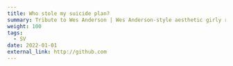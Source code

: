 ```yaml
---
title: Who stole my suicide plan?
summary: Tribute to Wes Anderson | Wes Anderson-style aesthetic girly retro short film. Based on the MBTI 16 personalities test, I tested as an INFJ, and one of the traits of this personality is that emotional burnout is a normalised state of mine. So this video was inspired by the fact that I occasionally have negative thoughts about suicide. By confronting my negative emotions and thoughts, I hope to convey to all those who read this piece that although living is also a form of enduring, one lives in this world surrounded by love more than anything else, and that one receives love as well as gives it. No one can harm anyone, including himself, for his own selfish purposes. The law of the jungle does not apply to human society, and to apply the law of the jungle rigidly to human beings themselves is an irony and contempt for human values.
weight: 100
tags:
  - SV
date: 2022-01-01
external_link: http://github.com
---
```

